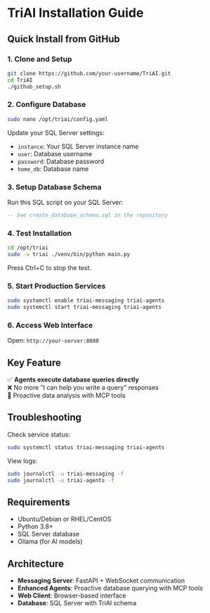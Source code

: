 # TriAI Installation Guide

## Quick Install from GitHub

### 1. Clone and Setup
```bash
git clone https://github.com/your-username/TriAI.git
cd TriAI
./github_setup.sh
```

### 2. Configure Database
```bash
sudo nano /opt/triai/config.yaml
```
Update your SQL Server settings:
- `instance`: Your SQL Server instance name
- `user`: Database username  
- `password`: Database password
- `home_db`: Database name

### 3. Setup Database Schema
Run this SQL script on your SQL Server:
```sql
-- See create_database_schema.sql in the repository
```

### 4. Test Installation
```bash
cd /opt/triai
sudo -u triai ./venv/bin/python main.py
```
Press Ctrl+C to stop the test.

### 5. Start Production Services
```bash
sudo systemctl enable triai-messaging triai-agents
sudo systemctl start triai-messaging triai-agents
```

### 6. Access Web Interface
Open: `http://your-server:8080`

## Key Feature

✅ **Agents execute database queries directly**  
❌ No more "I can help you write a query" responses  
🎯 Proactive data analysis with MCP tools

## Troubleshooting

Check service status:
```bash
sudo systemctl status triai-messaging triai-agents
```

View logs:
```bash
sudo journalctl -u triai-messaging -f
sudo journalctl -u triai-agents -f
```

## Requirements

- Ubuntu/Debian or RHEL/CentOS
- Python 3.8+
- SQL Server database
- Ollama (for AI models)

## Architecture

- **Messaging Server**: FastAPI + WebSocket communication
- **Enhanced Agents**: Proactive database querying with MCP tools  
- **Web Client**: Browser-based interface
- **Database**: SQL Server with TriAI schema